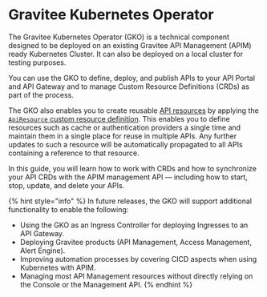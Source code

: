 # Gravitee Kubernetes Operator

The Gravitee Kubernetes Operator (GKO) is a technical component designed to be deployed on an existing Gravitee API Management (APIM) ready Kubernetes Cluster. It can also be deployed on a local cluster for testing purposes.

You can use the GKO to define, deploy, and publish APIs to your API Portal and API Gateway and to manage Custom Resource Definitions (CRDs) as part of the process.

The GKO also enables you to create reusable [API resources](api-configuration/resources.md) by applying the [`ApiResource` custom resource definition](https://docs.gravitee.io/apim/3.x/apim\_kubernetes\_operator\_user\_guide\_reusable\_resources.html). This enables you to define resources such as cache or authentication providers a single time and maintain them in a single place for reuse in multiple APIs. Any further updates to such a resource will be automatically propagated to all APIs containing a reference to that resource.

In this guide, you will learn how to work with CRDs and how to synchronize your API CRDs with the APIM management API — including how to start, stop, update, and delete your APIs.

{% hint style="info" %}
In future releases, the GKO will support additional functionality to enable the following:

* Using the GKO as an Ingress Controller for deploying Ingresses to an API Gateway.
* Deploying Gravitee products (API Management, Access Management, Alert Engine).
* Improving automation processes by covering CICD aspects when using Kubernetes with APIM.
* Managing most API Management resources without directly relying on the Console or the Management API.
{% endhint %}
